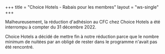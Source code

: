 +++
title = "Choice Hotels - Rabais pour les membres"
layout = "ws-single"
+++

Malheureusement, la réduction d'adhésion au CFC chez Choice Hotels
a été interrompu à compter du 31 décembre 2022.

Choice Hotels a décidé de mettre fin à notre réduction
parce que le nombre minimum de nuitées par an
obligé de rester dans le programme
n'avait pas été rencontré.
